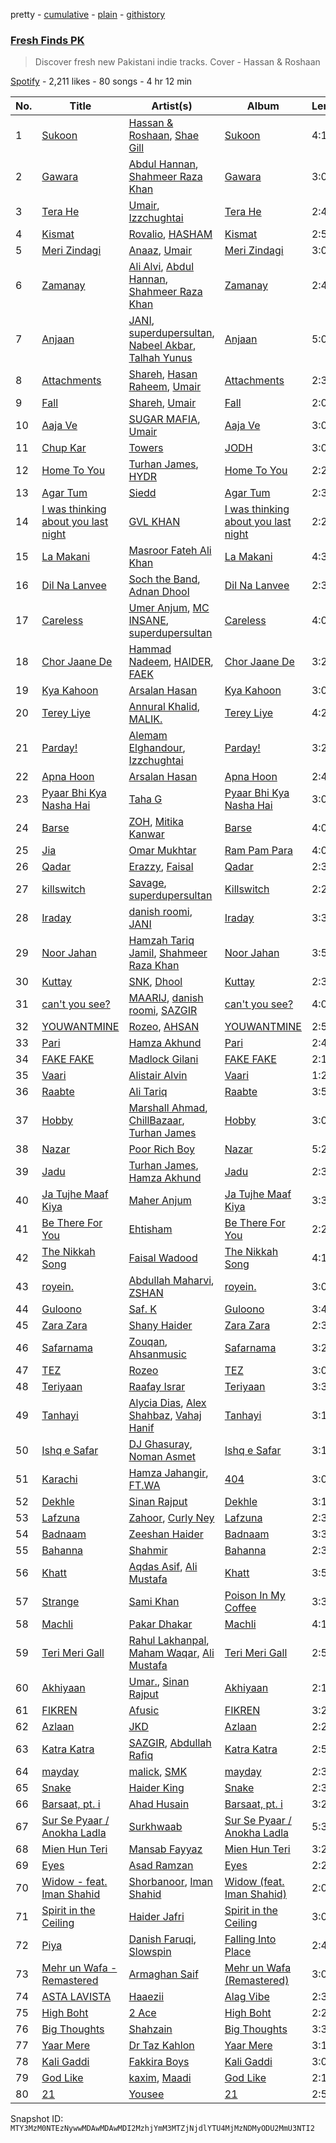 pretty - [cumulative](/playlists/cumulative/37i9dQZF1DXd0Rasy4eR1v.md) - [plain](/playlists/plain/37i9dQZF1DXd0Rasy4eR1v) - [githistory](https://github.githistory.xyz/mackorone/spotify-playlist-archive/blob/main/playlists/plain/37i9dQZF1DXd0Rasy4eR1v)

### [Fresh Finds PK](https://open.spotify.com/playlist/37i9dQZF1DXd0Rasy4eR1v)

> Discover fresh new Pakistani indie tracks\. Cover \- Hassan & Roshaan

[Spotify](https://open.spotify.com/user/spotify) - 2,211 likes - 80 songs - 4 hr 12 min

| No. | Title | Artist(s) | Album | Length |
|---|---|---|---|---|
| 1 | [Sukoon](https://open.spotify.com/track/4mPZipDmUysKaLxZTDEVsx) | [Hassan & Roshaan](https://open.spotify.com/artist/5hjVqhHwLYWW9ZIxuILJF7), [Shae Gill](https://open.spotify.com/artist/3bWIy9AUrQdiNeS62Bp3OP) | [Sukoon](https://open.spotify.com/album/5T7svmheaHZxJEHTLP6BAB) | 4:15 |
| 2 | [Gawara](https://open.spotify.com/track/30SraUQbTd11TDrzkgeK4z) | [Abdul Hannan](https://open.spotify.com/artist/5mWQT8CLTa4mAQAJdFjHb1), [Shahmeer Raza Khan](https://open.spotify.com/artist/6j3aIgBaZMbcAJuTjGhhoK) | [Gawara](https://open.spotify.com/album/7cEtQI6vTHbXbrRNWDKqdd) | 3:05 |
| 3 | [Tera He](https://open.spotify.com/track/29e40jsIZoGF6Z5xaTrL44) | [Umair](https://open.spotify.com/artist/1n6pjRJkTY5v8RtUCAv5pi), [Izzchughtai](https://open.spotify.com/artist/211ei6ZiUeBMIXUZGBaJ4S) | [Tera He](https://open.spotify.com/album/5KtrNxdzIqQajheVrVCmDn) | 2:48 |
| 4 | [Kismat](https://open.spotify.com/track/1nSv0cisN87jlAiXHjZ3KM) | [Rovalio](https://open.spotify.com/artist/01pFDtbY3k5uOmy0Pbg93C), [HASHAM](https://open.spotify.com/artist/3b2KqMPwMeN8zchJ9CljtG) | [Kismat](https://open.spotify.com/album/7kI8KZ9l4NUQMM9ULNU9wk) | 2:53 |
| 5 | [Meri Zindagi](https://open.spotify.com/track/7uYk8YJLjmgmeWEdRjV7lW) | [Anaaz](https://open.spotify.com/artist/2HAniabG6xQcaOlbw04RP9), [Umair](https://open.spotify.com/artist/1n6pjRJkTY5v8RtUCAv5pi) | [Meri Zindagi](https://open.spotify.com/album/4N2SkGLg2469VjsXwSzCau) | 3:08 |
| 6 | [Zamanay](https://open.spotify.com/track/6o1DfORVD5ACPgDFqCDl6R) | [Ali Alvi](https://open.spotify.com/artist/07cs9v2qoU2I5sshqk56Fz), [Abdul Hannan](https://open.spotify.com/artist/5mWQT8CLTa4mAQAJdFjHb1), [Shahmeer Raza Khan](https://open.spotify.com/artist/6j3aIgBaZMbcAJuTjGhhoK) | [Zamanay](https://open.spotify.com/album/2bW42L4X55NqzHM4B76Akk) | 2:42 |
| 7 | [Anjaan](https://open.spotify.com/track/34udZ2dsuJZaXmpmnIR2jy) | [JANI](https://open.spotify.com/artist/63L8XYlQRWRGlg1d4ujXDc), [superdupersultan](https://open.spotify.com/artist/04ENOEpTQgKEVWrvlHwdzN), [Nabeel Akbar](https://open.spotify.com/artist/7jMFYa22assapoqtlqAiXe), [Talhah Yunus](https://open.spotify.com/artist/3mGW1eoqwNtCxd8R3hIOM5) | [Anjaan](https://open.spotify.com/album/7bzGEQUHmMZOcz0DQdecAO) | 5:03 |
| 8 | [Attachments](https://open.spotify.com/track/4EN7HF6MEsbwZzI75pz8HY) | [Shareh](https://open.spotify.com/artist/3y9g9xthZriyjyUu8ZeEHa), [Hasan Raheem](https://open.spotify.com/artist/6gIqKYKRmltKfkTnxhMv8V), [Umair](https://open.spotify.com/artist/1n6pjRJkTY5v8RtUCAv5pi) | [Attachments](https://open.spotify.com/album/6gP4iEUARTRoBBZDNFxy34) | 2:33 |
| 9 | [Fall](https://open.spotify.com/track/5s71n4JEu588lFyQt9GAdc) | [Shareh](https://open.spotify.com/artist/3y9g9xthZriyjyUu8ZeEHa), [Umair](https://open.spotify.com/artist/1n6pjRJkTY5v8RtUCAv5pi) | [Fall](https://open.spotify.com/album/34739rAj0TnKnSBchE4TLu) | 2:05 |
| 10 | [Aaja Ve](https://open.spotify.com/track/5FxpN8fXAxF5Njmwp3cUUj) | [SUGAR MAFIA](https://open.spotify.com/artist/13f528aVpidXCnzmBHCXa0), [Umair](https://open.spotify.com/artist/1n6pjRJkTY5v8RtUCAv5pi) | [Aaja Ve](https://open.spotify.com/album/1nyCgGTryF9JepZ6Z1BNEn) | 3:08 |
| 11 | [Chup Kar](https://open.spotify.com/track/3Oxpi4Mbx0qqjy3uUGyzCh) | [Towers](https://open.spotify.com/artist/3RtQy4G1wwfnhyegf4czBO) | [JODH](https://open.spotify.com/album/4WDMsEtcZrZDJ4vHWHbjD6) | 3:07 |
| 12 | [Home To You](https://open.spotify.com/track/4yHVWv4jjKXYFiqh60AJE7) | [Turhan James](https://open.spotify.com/artist/2ox32lGyYOobDvszKTITkP), [HYDR](https://open.spotify.com/artist/40CEytkVli5Le5CFOYnONw) | [Home To You](https://open.spotify.com/album/6vlkEcuH9XKREnSyXeU9WO) | 2:23 |
| 13 | [Agar Tum](https://open.spotify.com/track/1wOeFy4KlNh79iV8YKIfQS) | [Siedd](https://open.spotify.com/artist/0BjgliR7fzJazTNUaaal14) | [Agar Tum](https://open.spotify.com/album/2rUsDpaNaujVy8E4CA1s5K) | 2:34 |
| 14 | [I was thinking about you last night](https://open.spotify.com/track/1ToeOoA1YAb63wtI8v1Ti0) | [GVL KHAN](https://open.spotify.com/artist/0zNEu5IOSHueGse4dVVW5b) | [I was thinking about you last night](https://open.spotify.com/album/4EV6Iuw5RvD6DRQiQYfOEz) | 2:20 |
| 15 | [La Makani](https://open.spotify.com/track/2GfyAkaPFgopONrVwIOLTN) | [Masroor Fateh Ali Khan](https://open.spotify.com/artist/7vGw699mG5M6vklrxws96l) | [La Makani](https://open.spotify.com/album/7CTWuXpLOYDkDwq7FvZpDs) | 4:32 |
| 16 | [Dil Na Lanvee](https://open.spotify.com/track/40Uqtakcro5MbrLBQVwv22) | [Soch the Band](https://open.spotify.com/artist/1Z6C3R1dyF4aTvBofGXGfp), [Adnan Dhool](https://open.spotify.com/artist/4XTiRlcZr4ACFHAXgV34Sc) | [Dil Na Lanvee](https://open.spotify.com/album/0MqPkxDgVbpfgbgDkMgCgh) | 2:32 |
| 17 | [Careless](https://open.spotify.com/track/7M5bsFwlwlHHUf0aQIWUuT) | [Umer Anjum](https://open.spotify.com/artist/1mpkZnWbtXXPB5QitvCnMV), [MC INSANE](https://open.spotify.com/artist/7vlghc3VSBc7oPg2a2FRSq), [superdupersultan](https://open.spotify.com/artist/04ENOEpTQgKEVWrvlHwdzN) | [Careless](https://open.spotify.com/album/3eHBs8RG1uuZrtL9K8WGAi) | 4:00 |
| 18 | [Chor Jaane De](https://open.spotify.com/track/1JEZkpteozoccUQPIlswvf) | [Hammad Nadeem](https://open.spotify.com/artist/5VqjHYEOJkjgHabo2v4d73), [HAIDER](https://open.spotify.com/artist/5gET2xSxA2BxghUknqTTyy), [FAEK](https://open.spotify.com/artist/2gHFfQUX6RRaJaJJnh5xRf) | [Chor Jaane De](https://open.spotify.com/album/287NZJCiVHKoIibRx8fbtL) | 3:27 |
| 19 | [Kya Kahoon](https://open.spotify.com/track/78uVSnPo3Nbl0X9xo7cWmR) | [Arsalan Hasan](https://open.spotify.com/artist/1uyfPuXn3J7LMOYh39lLv2) | [Kya Kahoon](https://open.spotify.com/album/4UVCZ4j4RrAGjDuNF58jOH) | 3:03 |
| 20 | [Terey Liye](https://open.spotify.com/track/1we0JhNfT5u1tjSj8YcxNf) | [Annural Khalid](https://open.spotify.com/artist/1nCZUpBIcyOxufOx0lPeIW), [MALIK.](https://open.spotify.com/artist/59XndZp96nBhBPqw7fJwuO) | [Terey Liye](https://open.spotify.com/album/3ruwQc6m8xY9tdI8cIrtHA) | 4:20 |
| 21 | [Parday!](https://open.spotify.com/track/7Dzi4HBEIT6NQfF2oAnFu1) | [Alemam Elghandour](https://open.spotify.com/artist/3HAn0ZaBosAui4f1jggyLi), [Izzchughtai](https://open.spotify.com/artist/211ei6ZiUeBMIXUZGBaJ4S) | [Parday!](https://open.spotify.com/album/5VCewQx3p8nQx7M7b9Dn8E) | 3:20 |
| 22 | [Apna Hoon](https://open.spotify.com/track/1OKZYRyj1FrCZUjtqc1nxV) | [Arsalan Hasan](https://open.spotify.com/artist/1uyfPuXn3J7LMOYh39lLv2) | [Apna Hoon](https://open.spotify.com/album/4Rwx8ZN5a2w7NB3pPwP1JG) | 2:42 |
| 23 | [Pyaar Bhi Kya Nasha Hai](https://open.spotify.com/track/4AM68wkDAhKK34JwWn9Pwo) | [Taha G](https://open.spotify.com/artist/4sqyi6AnMdNtF5H0UD1Nv5) | [Pyaar Bhi Kya Nasha Hai](https://open.spotify.com/album/6R96po3YMxLrgaErJ4XNpM) | 3:09 |
| 24 | [Barse](https://open.spotify.com/track/6wV51vPTYtewZNGDpHcwWi) | [ZOH](https://open.spotify.com/artist/1T5V8R7QKMhQImEdKNDyFU), [Mitika Kanwar](https://open.spotify.com/artist/4sjw8DSxhdPiJkGbtAobEg) | [Barse](https://open.spotify.com/album/6It9s6jgRF07GUUf28VFSK) | 4:00 |
| 25 | [Jia](https://open.spotify.com/track/1OldtKIXBu5lzLtW37UkqR) | [Omar Mukhtar](https://open.spotify.com/artist/6FR7jutAadVl9LMNooryDl) | [Ram Pam Para](https://open.spotify.com/album/6DiiOftBUslEpML79kbVNW) | 4:04 |
| 26 | [Qadar](https://open.spotify.com/track/67TCZHztrcsuaF6dgEtpcv) | [Erazzy](https://open.spotify.com/artist/2WFDhtzpAkZWoklk5B7nIj), [Faisal](https://open.spotify.com/artist/6K18GFQKIkigncXm2BPdgP) | [Qadar](https://open.spotify.com/album/29C7RDkMTtZt8HyxSWZjj1) | 2:36 |
| 27 | [killswitch](https://open.spotify.com/track/1PmHc5gMQ0Pl7UOMnfvkuG) | [Savage](https://open.spotify.com/artist/3VtBF6CD0XUIu87CvSmZET), [superdupersultan](https://open.spotify.com/artist/04ENOEpTQgKEVWrvlHwdzN) | [Killswitch](https://open.spotify.com/album/4Rm3pCNd15ZJeiSkEs4p8O) | 2:24 |
| 28 | [Iraday](https://open.spotify.com/track/3Bo9ExlN6KqCndnaLZiC98) | [danish roomi](https://open.spotify.com/artist/719laN9dZ4QG7Q2F2vOwcP), [JANI](https://open.spotify.com/artist/63L8XYlQRWRGlg1d4ujXDc) | [Iraday](https://open.spotify.com/album/0MkDaRb3dwHAbh4pJeq7IO) | 3:34 |
| 29 | [Noor Jahan](https://open.spotify.com/track/1G1jeoE3BibTVbRfHzoOZ9) | [Hamzah Tariq Jamil](https://open.spotify.com/artist/0U440LlCVkatqgoof48arQ), [Shahmeer Raza Khan](https://open.spotify.com/artist/6j3aIgBaZMbcAJuTjGhhoK) | [Noor Jahan](https://open.spotify.com/album/5tIPXRRtfcWBCDWv3KztMK) | 3:51 |
| 30 | [Kuttay](https://open.spotify.com/track/0PIoWoEXR93IRLpH4tEwqQ) | [SNK](https://open.spotify.com/artist/0Rbq0lOXcJlMa7dSYAxLL8), [Dhool](https://open.spotify.com/artist/4GUlQD5lHYTFiXwGKS3ZAJ) | [Kuttay](https://open.spotify.com/album/6vhmSZt7SNV1oFhOIqEnrW) | 2:36 |
| 31 | [can't you see?](https://open.spotify.com/track/4g2xjGzFCYRf5ps7hfJIcr) | [MAARIJ](https://open.spotify.com/artist/70dkTHwH6Pkzo2rvGfukp2), [danish roomi](https://open.spotify.com/artist/719laN9dZ4QG7Q2F2vOwcP), [SAZGIR](https://open.spotify.com/artist/2oAG6MjavkOWhvC97uf212) | [can't you see?](https://open.spotify.com/album/76rGXm8ZDTmpm8Ta7GDVQA) | 4:00 |
| 32 | [YOUWANTMINE](https://open.spotify.com/track/1dlb8xqcfIpqPbQG3gNe3l) | [Rozeo](https://open.spotify.com/artist/0mojEh0eM7WmhBI4WBCmE0), [AHSAN](https://open.spotify.com/artist/74NqyFriwNs6QJWkJmGvYR) | [YOUWANTMINE](https://open.spotify.com/album/1egv8IlJBCMTiOrlLNw2C0) | 2:52 |
| 33 | [Pari](https://open.spotify.com/track/3iNhwts8LRyjumzGa586T8) | [Hamza Akhund](https://open.spotify.com/artist/4jQFSxnugMPz4S9sB88Oiq) | [Pari](https://open.spotify.com/album/5ZPVCODvolIQGprQJ2hvn7) | 2:48 |
| 34 | [FAKE FAKE](https://open.spotify.com/track/5vqZ8FWRzXB3bNLw1W2PPf) | [Madlock Gilani](https://open.spotify.com/artist/69QGbimZ7ZZJ9w02ET3kpx) | [FAKE FAKE](https://open.spotify.com/album/6AfKpBZ8of6stPTxPxEY7f) | 2:15 |
| 35 | [Vaari](https://open.spotify.com/track/6MKKVkhTkXzz17P7vbx2Ql) | [Alistair Alvin](https://open.spotify.com/artist/6oVcou7NADA31wfWBtZchF) | [Vaari](https://open.spotify.com/album/7o4tHpE2IA2ID9LLO1CtRV) | 1:20 |
| 36 | [Raabte](https://open.spotify.com/track/4CzE4GrlLi3VYTAbGQhhM4) | [Ali Tariq](https://open.spotify.com/artist/4wHEgQRX5aQHzAtXoGuiVk) | [Raabte](https://open.spotify.com/album/2T7PrNAzsDQirawe8CVokc) | 3:51 |
| 37 | [Hobby](https://open.spotify.com/track/4qkx01gDUsZlbZ42qHJuQE) | [Marshall Ahmad](https://open.spotify.com/artist/3c7YStlXDTZyJjiIcsJDJP), [ChillBazaar](https://open.spotify.com/artist/2NAjKl5QHznzsMfHy6cGOJ), [Turhan James](https://open.spotify.com/artist/2ox32lGyYOobDvszKTITkP) | [Hobby](https://open.spotify.com/album/5xrlaAi6mUZ4FWz6gMwBi3) | 3:00 |
| 38 | [Nazar](https://open.spotify.com/track/0aeoH7mOZncJ2rejpyfZGK) | [Poor Rich Boy](https://open.spotify.com/artist/2DtZwsXs6iF0xOAF17ziBP) | [Nazar](https://open.spotify.com/album/1UqEdjRUjaKjRyF9f2EJRh) | 5:23 |
| 39 | [Jadu](https://open.spotify.com/track/2MlfhMcXbH2Pky2SYVv9Vi) | [Turhan James](https://open.spotify.com/artist/2ox32lGyYOobDvszKTITkP), [Hamza Akhund](https://open.spotify.com/artist/4jQFSxnugMPz4S9sB88Oiq) | [Jadu](https://open.spotify.com/album/5YSDxOwQcDEKdgkZSt6d2Y) | 2:37 |
| 40 | [Ja Tujhe Maaf Kiya](https://open.spotify.com/track/5yQTz3T7hwAdxcYsiO5p4U) | [Maher Anjum](https://open.spotify.com/artist/5FxkNNihpaKyHXSydbpYaw) | [Ja Tujhe Maaf Kiya](https://open.spotify.com/album/12Bm834TJFSghhW8cKf9C4) | 3:32 |
| 41 | [Be There For You](https://open.spotify.com/track/0TEFHgy8qPjcjnPsXS6sZm) | [Ehtisham](https://open.spotify.com/artist/7DNIWYNCBSNz3c9yaqBc7l) | [Be There For You](https://open.spotify.com/album/2NU88CfT4ipYlym8yzkNQa) | 2:25 |
| 42 | [The Nikkah Song](https://open.spotify.com/track/5DlQkMvrMpxOHik7hoSx2m) | [Faisal Wadood](https://open.spotify.com/artist/5m4QU1DZCVqWwJqj4ZdxWa) | [The Nikkah Song](https://open.spotify.com/album/4V9iEy9WXOkOcnvoxyZMA3) | 4:10 |
| 43 | [royein.](https://open.spotify.com/track/2MQlEhADe1HKJ3bAWiUfJu) | [Abdullah Maharvi](https://open.spotify.com/artist/1gcHKvKKZtEccnyXYlSvP5), [ZSHAN](https://open.spotify.com/artist/4eosfft3z7kdZPrUwyPzZh) | [royein.](https://open.spotify.com/album/3so8YYCbeNAe1UITd4deyM) | 3:06 |
| 44 | [Guloono](https://open.spotify.com/track/4lap0CMHkaZ7x4MTmXMsn8) | [Saf\. K](https://open.spotify.com/artist/5KDC4ZyiN2vagtJv7j82WD) | [Guloono](https://open.spotify.com/album/1IUEBO9z07acf2A2HgBZzU) | 3:40 |
| 45 | [Zara Zara](https://open.spotify.com/track/5KNEYJyQNBmOqGTWGCgNt4) | [Shany Haider](https://open.spotify.com/artist/0oNaaHupBSFSQHZPXiGICF) | [Zara Zara](https://open.spotify.com/album/3IxTao5P0LrRR9YpuJqi5d) | 2:33 |
| 46 | [Safarnama](https://open.spotify.com/track/05g5DpCiG9gtry6g1vW7GQ) | [Zouqan](https://open.spotify.com/artist/2IMwndXSonTHhlmMYpAlh6), [Ahsanmusic](https://open.spotify.com/artist/68TPmJdqrM885a0mP4BOwv) | [Safarnama](https://open.spotify.com/album/4KWBvMHCoGQNyx9pSWJ64q) | 3:22 |
| 47 | [TEZ](https://open.spotify.com/track/5fMDmjlkfnEoGqqDqTy1Kl) | [Rozeo](https://open.spotify.com/artist/0mojEh0eM7WmhBI4WBCmE0) | [TEZ](https://open.spotify.com/album/7qwMINLPvShk7jPmAEQWhR) | 3:03 |
| 48 | [Teriyaan](https://open.spotify.com/track/14k7Sh2pjcdzbU5bnvsmjf) | [Raafay Israr](https://open.spotify.com/artist/53CSmkUOcrOUOwaDW0Eh57) | [Teriyaan](https://open.spotify.com/album/51RiCpFVje1bcAPuwzuZOY) | 3:30 |
| 49 | [Tanhayi](https://open.spotify.com/track/2g8OU9DoZKTmAxRRer9UMY) | [Alycia Dias](https://open.spotify.com/artist/69EG46nu7SNft0lDeI46Z1), [Alex Shahbaz](https://open.spotify.com/artist/2ozQBz0oMeKqW2xSomWVwp), [Vahaj Hanif](https://open.spotify.com/artist/1XQAeKt84EGI6pqTBU2Ktw) | [Tanhayi](https://open.spotify.com/album/0znYbGz9CuFwK2rCVMHA0c) | 3:19 |
| 50 | [Ishq e Safar](https://open.spotify.com/track/2G3jKAKtdoiCn482JFQac5) | [DJ Ghasuray](https://open.spotify.com/artist/365P0mrMcqFBkOCeutU6wl), [Noman Asmet](https://open.spotify.com/artist/380nMOwFuoQU0cbb1Lcwey) | [Ishq e Safar](https://open.spotify.com/album/5qwjGOKjuDL2WeChJE1p7M) | 3:17 |
| 51 | [Karachi](https://open.spotify.com/track/1KerYpaUlm5q5GUk32u8Sq) | [Hamza Jahangir](https://open.spotify.com/artist/6JIeeCINgVPeCxowfoOBmo), [FT.WA](https://open.spotify.com/artist/0DmCpdhdRdQCsF2s9lDYu6) | [404](https://open.spotify.com/album/4n5ugreKqLzeyCFsLt3mPU) | 3:05 |
| 52 | [Dekhle](https://open.spotify.com/track/5TmVFJcr8xLcF6n6kSOXBh) | [Sinan Rajput](https://open.spotify.com/artist/0avEinyUN34b2mxTo7YZLY) | [Dekhle](https://open.spotify.com/album/3mVm9aAA28JVAL0L9Du6n3) | 3:12 |
| 53 | [Lafzuna](https://open.spotify.com/track/0Cn3tEtNTRxvhyUAkDH5Ol) | [Zahoor](https://open.spotify.com/artist/3ghaUlIMSuUGOowj9wdUoD), [Curly Ney](https://open.spotify.com/artist/51BOOSWkcSZ33saGYAJDWw) | [Lafzuna](https://open.spotify.com/album/4crlIWzrjshR9Vsu9ozWgb) | 2:30 |
| 54 | [Badnaam](https://open.spotify.com/track/1nUYtP3hywyXhLEoU7LHhn) | [Zeeshan Haider](https://open.spotify.com/artist/0c8E2S7cYBXqoo51XkVX3L) | [Badnaam](https://open.spotify.com/album/2ZH9RKj7afDAQxfjiCUEpj) | 3:37 |
| 55 | [Bahanna](https://open.spotify.com/track/3IO1ALqt95yN15NzWoTU6f) | [Shahmir](https://open.spotify.com/artist/3mYQtcN9mP1umgqCwyTOtu) | [Bahanna](https://open.spotify.com/album/4jCGcdLB7aiZvQN5okQ9Qo) | 2:31 |
| 56 | [Khatt](https://open.spotify.com/track/7n6WZ6B685kKuhVsWCuZTe) | [Aqdas Asif](https://open.spotify.com/artist/4EMocUxs9mFdhDfo4WT7kR), [Ali Mustafa](https://open.spotify.com/artist/7m3Ku1spjnnSy81lVQM0oN) | [Khatt](https://open.spotify.com/album/5YE64t1MFZB7d5OOUGYAHq) | 3:52 |
| 57 | [Strange](https://open.spotify.com/track/19KPKhnXv14OPBY07wQ2N2) | [Sami Khan](https://open.spotify.com/artist/6O1dWqes1kBe1EdQOZE5an) | [Poison In My Coffee](https://open.spotify.com/album/3j7Ca7fEistWrpaTNqgDuv) | 3:31 |
| 58 | [Machli](https://open.spotify.com/track/1UYKvm2OF1TcEtv6LArtm7) | [Pakar Dhakar](https://open.spotify.com/artist/1d5TSFnIHYsVETjJNlRsFP) | [Machli](https://open.spotify.com/album/4yfwvfGVrmkf50RoVbKax2) | 4:17 |
| 59 | [Teri Meri Gall](https://open.spotify.com/track/4JumavrjQa5AF0Gw1Q87u4) | [Rahul Lakhanpal](https://open.spotify.com/artist/07stvYeofLHxQJZnk458kQ), [Maham Waqar](https://open.spotify.com/artist/2eH0KcQ6GjxWb1eDgv8Tnk), [Ali Mustafa](https://open.spotify.com/artist/7m3Ku1spjnnSy81lVQM0oN) | [Teri Meri Gall](https://open.spotify.com/album/3vFQIaqPGub4eX2TdRBtUw) | 2:54 |
| 60 | [Akhiyaan](https://open.spotify.com/track/4beNjighbUcgb7dOsQsrdL) | [Umar.](https://open.spotify.com/artist/4INRTjmbOR0tkPGC3ySXIm), [Sinan Rajput](https://open.spotify.com/artist/0avEinyUN34b2mxTo7YZLY) | [Akhiyaan](https://open.spotify.com/album/3qdvKCkGmHV1GQ4Z8fVFXQ) | 2:14 |
| 61 | [FIKREN](https://open.spotify.com/track/39tNjeJT1Oz09HqKzVdA3x) | [Afusic](https://open.spotify.com/artist/1pS0qiLG23HMMLFwsQALKx) | [FIKREN](https://open.spotify.com/album/1EoO0itUG7xQXqMEuW8YpN) | 3:28 |
| 62 | [Azlaan](https://open.spotify.com/track/3uzPshUU51enjJij6kRFdm) | [JKD](https://open.spotify.com/artist/59gC5IJNSC7Snc2e6Qb8NI) | [Azlaan](https://open.spotify.com/album/6iSWnqrix1FjV7dRVYNYTM) | 2:29 |
| 63 | [Katra Katra](https://open.spotify.com/track/6r6XjwhjBREJUKFImgubfj) | [SAZGIR](https://open.spotify.com/artist/2oAG6MjavkOWhvC97uf212), [Abdullah Rafiq](https://open.spotify.com/artist/0Rvpt3P5v3nnMQGuadKwft) | [Katra Katra](https://open.spotify.com/album/2NZlLoGNiE3KdBlMlLrxvQ) | 2:51 |
| 64 | [mayday](https://open.spotify.com/track/3RZTjELyExNCvKsIWUkmkZ) | [malick](https://open.spotify.com/artist/7hzVFWeRNmBU02uD1oTJZU), [SMK](https://open.spotify.com/artist/19DFB1rgWVgsJ2gUB4s5x6) | [mayday](https://open.spotify.com/album/2MZqUyPW4yCMcN857d330z) | 2:35 |
| 65 | [Snake](https://open.spotify.com/track/3uW8YRFcreMbWdcIA1b9eG) | [Haider King](https://open.spotify.com/artist/3E4C4CG0kDlAeLarFzgG70) | [Snake](https://open.spotify.com/album/6fQQOf96v4ZnQnz9DCJyKv) | 2:35 |
| 66 | [Barsaat, pt\. i](https://open.spotify.com/track/3BTW8uRGxnmCWZNvBRc0qv) | [Ahad Husain](https://open.spotify.com/artist/4LeGmBrvNFs5lT5anM65s2) | [Barsaat, pt\. i](https://open.spotify.com/album/3xVi8kU7wPAFLgFIY1Gm8B) | 3:27 |
| 67 | [Sur Se Pyaar / Anokha Ladla](https://open.spotify.com/track/0FPRnuJalPGsuwQnqIfgYM) | [Surkhwaab](https://open.spotify.com/artist/2pyUEaWyMLqC7kHiJjvQsv) | [Sur Se Pyaar / Anokha Ladla](https://open.spotify.com/album/3sWeXrDvTY039ZFEeHlFSn) | 5:37 |
| 68 | [Mien Hun Teri](https://open.spotify.com/track/1s5Kx42BYUwqriJhST5wND) | [Mansab Fayyaz](https://open.spotify.com/artist/0CrCD5CVnWh232Dh3cO8Yc) | [Mien Hun Teri](https://open.spotify.com/album/3NAhfTNRmR51dy9XeKAYrK) | 3:21 |
| 69 | [Eyes](https://open.spotify.com/track/0MCZffBZvJivkdr9a7ZNeZ) | [Asad Ramzan](https://open.spotify.com/artist/3WurOoapdd3PrQr3Y3IlOD) | [Eyes](https://open.spotify.com/album/29pjJzNKFjYNFbXBovNPgi) | 2:25 |
| 70 | [Widow \- feat\. Iman Shahid](https://open.spotify.com/track/59AR4C9HAEPUP0eTKdliZq) | [Shorbanoor](https://open.spotify.com/artist/7DXkuP7zCFpe1beSL1LjjD), [Iman Shahid](https://open.spotify.com/artist/5Hapn6iwbPMJY4bQYk60bQ) | [Widow \(feat\. Iman Shahid\)](https://open.spotify.com/album/74DPU25OBdU4CwNuyE7FLf) | 2:03 |
| 71 | [Spirit in the Ceiling](https://open.spotify.com/track/0b8eZD4a48Q2VbVUK2im2r) | [Haider Jafri](https://open.spotify.com/artist/3k0LWsS8amozQy326GvSBD) | [Spirit in the Ceiling](https://open.spotify.com/album/75uiGxGKTEo6rJoGJzeTsN) | 3:03 |
| 72 | [Piya](https://open.spotify.com/track/3NMt80oryb67S2u2siw0Wm) | [Danish Faruqi](https://open.spotify.com/artist/4QhWLeCCm0gxHSs8iccOMe), [Slowspin](https://open.spotify.com/artist/6axiqgCSTRUW0RJ4J8lO54) | [Falling Into Place](https://open.spotify.com/album/6DPpPM97ENwbWiXk9Ns5Jp) | 2:46 |
| 73 | [Mehr un Wafa \- Remastered](https://open.spotify.com/track/1juvkpXpGEaMYdIFUTuKgu) | [Armaghan Saif](https://open.spotify.com/artist/5ggFPpZHswvNkWcgCUqEx6) | [Mehr un Wafa \(Remastered\)](https://open.spotify.com/album/1Bgm5o5r3ILglPtEQmFLDN) | 3:03 |
| 74 | [ASTA LAVISTA](https://open.spotify.com/track/217BTJTsbILCd7rKFz7oMe) | [Haaezii](https://open.spotify.com/artist/4lyNfSf1NYlkYCLSZKlgNR) | [Alag Vibe](https://open.spotify.com/album/0SgOGb4eaLRpVFBvpEe7OF) | 2:37 |
| 75 | [High Boht](https://open.spotify.com/track/277APPMhgA7ElPa8BNu31u) | [2 Ace](https://open.spotify.com/artist/1MAb1dGcLKiipWf9D2Zbo5) | [High Boht](https://open.spotify.com/album/6o64t0m7FOkPeHQS9fRuVD) | 2:28 |
| 76 | [Big Thoughts](https://open.spotify.com/track/5RbaIr9ZMTq4yHuCCYvbCd) | [Shahzain](https://open.spotify.com/artist/7GwQDcsdkaWFUFRqHZyTKv) | [Big Thoughts](https://open.spotify.com/album/0qAhsd8YTPwQYtbQYxxMGb) | 3:30 |
| 77 | [Yaar Mere](https://open.spotify.com/track/6N7N5fMR0YbDoax2TjpewC) | [Dr Taz Kahlon](https://open.spotify.com/artist/3q9K96bG6WTb0kUw8mGQes) | [Yaar Mere](https://open.spotify.com/album/4gXZlb42rofMbwHVDRfxeU) | 3:18 |
| 78 | [Kali Gaddi](https://open.spotify.com/track/59nm2HaT1RgElS9NIIhpJm) | [Fakkira Boys](https://open.spotify.com/artist/4s0E2BpWtrHijs48Cx7C47) | [Kali Gaddi](https://open.spotify.com/album/5mOnfCPuiAIxU04hBvICLm) | 3:02 |
| 79 | [God Like](https://open.spotify.com/track/4j7hMXbAwTZpymAXmSoLzX) | [kaxim](https://open.spotify.com/artist/3o1sdGkQiXyKjvm1O5FhNG), [Maadi](https://open.spotify.com/artist/4PmtD2gc8C6qQQG4frPoZa) | [God Like](https://open.spotify.com/album/6aEVw95I1WDNsWJcDhaU3S) | 2:18 |
| 80 | [21](https://open.spotify.com/track/0URl70xQCUwWmhEeGO4Ga6) | [Yousee](https://open.spotify.com/artist/3n46xpopt1wEc0cP9ltybH) | [21](https://open.spotify.com/album/4l6kj1NBogldeNMdsa91Ef) | 2:54 |

Snapshot ID: `MTY3MzM0NTEzNywwMDAwMDAwMDI2MzhjYmM3MTZjNjdlYTU4MjMzNDMyODU2MmU3NTI2`
